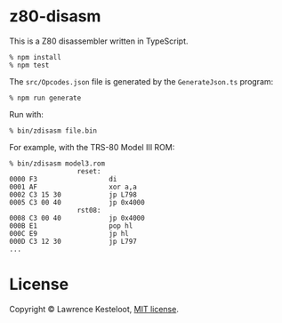 # z80-disasm

This is a Z80 disassembler written in TypeScript.

    % npm install
    % npm test

The `src/Opcodes.json` file is generated by the `GenerateJson.ts` program:

    % npm run generate

Run with:

    % bin/zdisasm file.bin

For example, with the TRS-80 Model III ROM:

    % bin/zdisasm model3.rom
                     reset:
    0000 F3                  di
    0001 AF                  xor a,a
    0002 C3 15 30            jp L798
    0005 C3 00 40            jp 0x4000
                     rst08:
    0008 C3 00 40            jp 0x4000
    000B E1                  pop hl
    000C E9                  jp hl
    000D C3 12 30            jp L797
    ...

# License

Copyright &copy; Lawrence Kesteloot, [MIT license](LICENSE).

